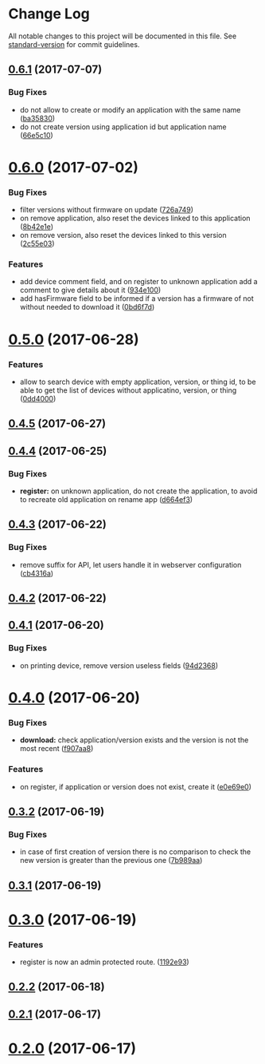 # Change Log

All notable changes to this project will be documented in this file. See [standard-version](https://github.com/conventional-changelog/standard-version) for commit guidelines.

<a name="0.6.1"></a>
## [0.6.1](https://github.com/denouche/iot-admin-api/compare/v0.6.0...v0.6.1) (2017-07-07)


### Bug Fixes

* do not allow to create or modify an application with the same name ([ba35830](https://github.com/denouche/iot-admin-api/commit/ba35830))
* do not create version using application id but application name ([66e5c10](https://github.com/denouche/iot-admin-api/commit/66e5c10))



<a name="0.6.0"></a>
# [0.6.0](https://github.com/denouche/iot-admin-api/compare/v0.5.0...v0.6.0) (2017-07-02)


### Bug Fixes

* filter versions without firmware on update ([726a749](https://github.com/denouche/iot-admin-api/commit/726a749))
* on remove application, also reset the devices linked to this application ([8b42e1e](https://github.com/denouche/iot-admin-api/commit/8b42e1e))
* on remove version, also reset the devices linked to this version ([2c55e03](https://github.com/denouche/iot-admin-api/commit/2c55e03))


### Features

* add device comment field, and on register to unknown application add a comment to give details about it ([934e100](https://github.com/denouche/iot-admin-api/commit/934e100))
* add hasFirmware field to be informed if a version has a firmware of not without needed to download it ([0bd6f7d](https://github.com/denouche/iot-admin-api/commit/0bd6f7d))



<a name="0.5.0"></a>
# [0.5.0](https://github.com/denouche/iot-admin-api/compare/v0.4.5...v0.5.0) (2017-06-28)


### Features

* allow to search device with empty application, version, or thing id, to be able to get the list of devices without applicatino, version, or thing ([0dd4000](https://github.com/denouche/iot-admin-api/commit/0dd4000))



<a name="0.4.5"></a>
## [0.4.5](https://github.com/denouche/iot-admin-api/compare/v0.4.4...v0.4.5) (2017-06-27)



<a name="0.4.4"></a>
## [0.4.4](https://github.com/denouche/iot-admin-api/compare/v0.4.3...v0.4.4) (2017-06-25)


### Bug Fixes

* **register:** on unknown application, do not create the application, to avoid to recreate old application on rename app ([d664ef3](https://github.com/denouche/iot-admin-api/commit/d664ef3))



<a name="0.4.3"></a>
## [0.4.3](https://github.com/denouche/iot-admin-api/compare/v0.4.2...v0.4.3) (2017-06-22)


### Bug Fixes

* remove suffix for API, let users handle it in webserver configuration ([cb4316a](https://github.com/denouche/iot-admin-api/commit/cb4316a))



<a name="0.4.2"></a>
## [0.4.2](https://github.com/denouche/iot-admin-api/compare/v0.4.1...v0.4.2) (2017-06-22)



<a name="0.4.1"></a>
## [0.4.1](https://github.com/denouche/iot-admin-api/compare/v0.4.0...v0.4.1) (2017-06-20)


### Bug Fixes

* on printing device, remove version useless fields ([94d2368](https://github.com/denouche/iot-admin-api/commit/94d2368))



<a name="0.4.0"></a>
# [0.4.0](https://github.com/denouche/iot-admin-api/compare/v0.3.2...v0.4.0) (2017-06-20)


### Bug Fixes

* **download:** check application/version exists and the version is not the most recent ([f907aa8](https://github.com/denouche/iot-admin-api/commit/f907aa8))


### Features

* on register, if application or version does not exist, create it ([e0e69e0](https://github.com/denouche/iot-admin-api/commit/e0e69e0))



<a name="0.3.2"></a>
## [0.3.2](https://github.com/denouche/iot-admin-api/compare/v0.3.1...v0.3.2) (2017-06-19)


### Bug Fixes

* in case of first creation of version there is no comparison to check the new version is greater than the previous one ([7b989aa](https://github.com/denouche/iot-admin-api/commit/7b989aa))



<a name="0.3.1"></a>
## [0.3.1](https://github.com/denouche/iot-admin-api/compare/v0.3.0...v0.3.1) (2017-06-19)



<a name="0.3.0"></a>
# [0.3.0](https://github.com/denouche/iot-admin-api/compare/v0.2.2...v0.3.0) (2017-06-19)


### Features

* register is now an admin protected route. ([1192e93](https://github.com/denouche/iot-admin-api/commit/1192e93))



<a name="0.2.2"></a>
## [0.2.2](https://github.com/denouche/iot-admin-api/compare/v0.2.1...v0.2.2) (2017-06-18)



<a name="0.2.1"></a>
## [0.2.1](https://github.com/denouche/iot-admin-api/compare/v0.2.0...v0.2.1) (2017-06-17)



<a name="0.2.0"></a>
# [0.2.0](https://github.com/denouche/iot-admin-api/compare/v0.1.4...v0.2.0) (2017-06-17)
